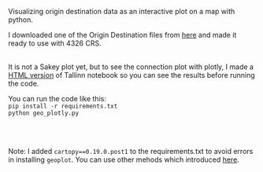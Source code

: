 Visualizing origin destination data as an interactive plot on a map with python.


I downloaded one of the Origin Destination files from [here](https://mobilitylab.ut.ee/OD/) and made it ready to use with 4326 CRS. 


<br>It is not a Sakey plot yet, but to see the connection plot with plotly, I made a [HTML version](https://github.com/MINIMALaq/Sankey_plot_on_the_map/blob/main/Tallinn.html) of Tallinn notebook so you can see the results before running the code. <br>

You can run the code like this:<br>
`pip install -r requirements.txt` <br>
`python geo_plotly.py`

<br>
<br>



Note: I added `cartopy==0.19.0.post1` to the requirements.txt to avoid errors in installing `geoplot`. You can use other mehods which introduced [here](https://pythonissues.com/issues/2179634).
